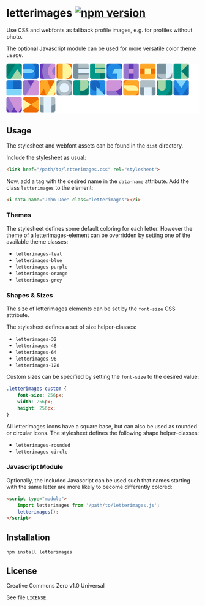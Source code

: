 # letterimages [![npm version](https://badge.fury.io/js/letterimages.svg)](https://badge.fury.io/js/letterimages)

Use CSS and webfonts as fallback profile images, e.g. for profiles without photo.

The optional Javascript module can be used for more versatile color theme usage.

![letterimages glyphs](preview.png)

## Usage

The stylesheet and webfont assets can be found in the `dist` directory.

Include the stylesheet as usual:
```html
<link href="/path/to/letterimages.css" rel="stylesheet">
```

Now, add a tag with the desired name in the `data-name` attribute.
Add the class `letterimages` to the element:
```html
<i data-name="John Doe" class="letterimages"></i>
```

### Themes

The stylesheet defines some default coloring for each letter.
However the theme of a letterimages-element can be overridden by setting one of the available theme classes:

* `letterimages-teal`
* `letterimages-blue`
* `letterimages-purple`
* `letterimages-orange`
* `letterimages-grey`

### Shapes & Sizes

The size of letterimages elements can be set by the `font-size` CSS attribute.

The stylesheet defines a set of size helper-classes:

* `letterimages-32`
* `letterimages-48`
* `letterimages-64`
* `letterimages-96`
* `letterimages-128`

Custom sizes can be specified by setting the `font-size` to the desired value:

```css
.letterimages-custom {
    font-size: 256px;
    width: 256px;
    height: 256px;
}
```

All letterimages icons have a square base, but can also be used as rounded or circular icons.
The stylesheet defines the following shape helper-classes:

* `letterimages-rounded`
* `letterimages-circle`

### Javascript Module

Optionally, the included Javascript can be used such that names starting with the same letter are more likely to become differently colored:
```html
<script type="module">
    import letterimages from '/path/to/letterimages.js';
    letterimages();
</script>
```

## Installation

```
npm install letterimages
```

## License

Creative Commons Zero v1.0 Universal

See file `LICENSE`.
